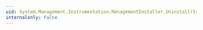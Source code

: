 ```yaml
---
uid: System.Management.Instrumentation.ManagementInstaller.Uninstall(System.Collections.IDictionary)
internalonly: False
---
```

